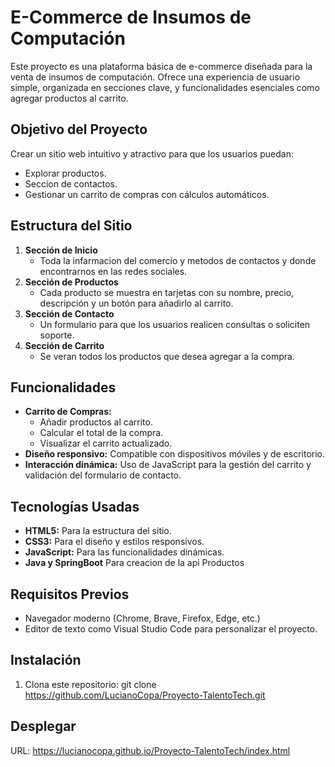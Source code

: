 # E-Commerce de Insumos de Computación

Este proyecto es una plataforma básica de e-commerce diseñada para la venta de insumos de computación. Ofrece una experiencia de usuario simple, organizada en secciones clave, y funcionalidades esenciales como agregar productos al carrito.

## Objetivo del Proyecto
Crear un sitio web intuitivo y atractivo para que los usuarios puedan:
- Explorar productos.
- Seccion de contactos.
- Gestionar un carrito de compras con cálculos automáticos.

## Estructura del Sitio
1. **Sección de Inicio**  
   - Toda la infarmacion del comercio y metodos de contactos y donde encontrarnos en las redes sociales.
2. **Sección de Productos**  
   - Cada producto se muestra en tarjetas con su nombre, precio, descripción y un botón para añadirlo al carrito.
3. **Sección de Contacto**  
   - Un formulario para que los usuarios realicen consultas o soliciten soporte.
4. **Sección de Carrito**  
   - Se veran todos los productos que desea agregar a la compra.
## Funcionalidades
- **Carrito de Compras:** 
  - Añadir productos al carrito.
  - Calcular el total de la compra.
  - Visualizar el carrito actualizado.
- **Diseño responsivo:** Compatible con dispositivos móviles y de escritorio.
- **Interacción dinámica:** Uso de JavaScript para la gestión del carrito y validación del formulario de contacto.

## Tecnologías Usadas
- **HTML5:** Para la estructura del sitio.
- **CSS3:** Para el diseño y estilos responsivos.
- **JavaScript:** Para las funcionalidades dinámicas.
- **Java y SpringBoot** Para creacion de la api Productos

## Requisitos Previos
- Navegador moderno (Chrome, Brave, Firefox, Edge, etc.)
- Editor de texto como Visual Studio Code para personalizar el proyecto.

## Instalación
1. Clona este repositorio:
   git clone https://github.com/LucianoCopa/Proyecto-TalentoTech.git

## Desplegar

URL: https://lucianocopa.github.io/Proyecto-TalentoTech/index.html
